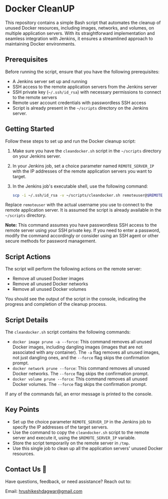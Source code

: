 # Docker CleanUP

This repository contains a simple Bash script that automates the cleanup of unused Docker resources, including images, networks, and volumes, on multiple application servers. With its straightforward implementation and seamless integration with Jenkins, it ensures a streamlined approach to maintaining Docker environments.

## Prerequisites

Before running the script, ensure that you have the following prerequisites:

- A Jenkins server set up and running
- SSH access to the remote application servers from the Jenkins server
- SSH private key (`~/.ssh/id_rsa`) with necessary permissions to connect to the remote servers
- Remote user account credentials with passwordless SSH access
- Script is already present in the `~/scripts` directory on the Jenkins server.

## Getting Started

Follow these steps to set up and run the Docker cleanup script:

1. Make sure you have the `cleandocker.sh` script in the `~/scripts` directory on your Jenkins server.

2. In your Jenkins job, set a choice parameter named `REMOTE_SERVER_IP` with the IP addresses of the remote application servers you want to target.

3. In the Jenkins job's executable shell, use the following command:

   ```bash
   scp -i ~/.ssh/id_rsa -v ~/scripts/cleandocker.sh remoteuser@$REMOTE_SERVER_IP:/tmp && ssh -i ~/.ssh/id_rsa -v remoteuser@$REMOTE_SERVER_IP 'bash /tmp/cleandocker.sh'
   

Replace `remoteuser` with the actual username you use to connect to the remote application server. It is assumed the script is already available in the `~/scripts` directory.

**Note:** This command assumes you have passwordless SSH access to the remote server using your SSH private key. If you need to enter a password, modify the command accordingly or consider using an SSH agent or other secure methods for password management.

## Script Actions
The script will perform the following actions on the remote server:
- Remove all unused Docker images
- Remove all unused Docker networks
- Remove all unused Docker volumes

You should see the output of the script in the console, indicating the progress and completion of the cleanup process.

## Script Details
The `cleandocker.sh` script contains the following commands:
- `docker image prune -a --force`: This command removes all unused Docker images, including dangling images (images that are not associated with any container). The `-a` flag removes all unused images, not just dangling ones, and the `--force` flag skips the confirmation prompt.
- `docker network prune --force`: This command removes all unused Docker networks. The `--force` flag skips the confirmation prompt.
- `docker volume prune --force`: This command removes all unused Docker volumes. The `--force` flag skips the confirmation prompt.

If any of the commands fail, an error message is printed to the console.

## Key Points
- Set up the choice parameter `REMOTE_SERVER_IP` in the Jenkins job to specify the IP addresses of the target servers.
- Use the command to copy the `cleandocker.sh` script to the remote server and execute it, using the `$REMOTE_SERVER_IP` variable.
- Store the script temporarily on the remote server in `/tmp`.
- Use this single job to clean up all the application servers' unused Docker resources.

## Contact Us 📧

Have questions, feedback, or need assistance? Reach out to:

Email: hrushikeshdagwar@gmail.com
